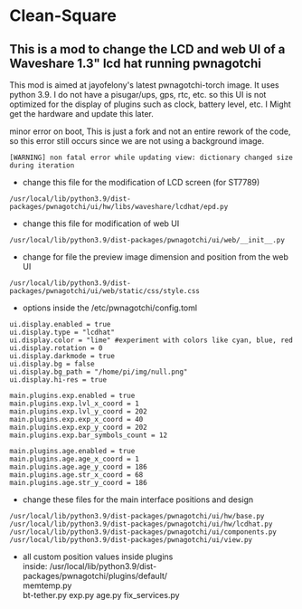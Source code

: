 # Clean-Square
This is a mod to change the LCD and web UI of a Waveshare 1.3" lcd hat running pwnagotchi
-------------- 
This mod is aimed at jayofelony's latest pwnagotchi-torch image. It uses python 3.9. I do not have a pisugar/ups, gps, rtc, etc. so this UI is not optimized for the display of plugins such as clock, battery level, etc. I Might get the hardware and update this later.

minor error on boot, This is just a fork and not an entire rework of the code, so this error still occurs since we are not using a background image.
```
[WARNING] non fatal error while updating view: dictionary changed size during iteration
```
- change this file for the modification of LCD screen  (for ST7789)
```
/usr/local/lib/python3.9/dist-packages/pwnagotchi/ui/hw/libs/waveshare/lcdhat/epd.py  
```
- change this file for modification of web UI  
```
/usr/local/lib/python3.9/dist-packages/pwnagotchi/ui/web/__init__.py
```
- change for file the preview image dimension and position from the web UI  
```
/usr/local/lib/python3.9/dist-packages/pwnagotchi/ui/web/static/css/style.css  
```
  
- options inside the /etc/pwnagotchi/config.toml  
```
ui.display.enabled = true
ui.display.type = "lcdhat"
ui.display.color = "lime" #experiment with colors like cyan, blue, red
ui.display.rotation = 0
ui.display.darkmode = true
ui.display.bg = false
ui.display.bg_path = "/home/pi/img/null.png"
ui.display.hi-res = true

main.plugins.exp.enabled = true
main.plugins.exp.lvl_x_coord = 1
main.plugins.exp.lvl_y_coord = 202
main.plugins.exp.exp_x_coord = 40
main.plugins.exp.exp_y_coord = 202
main.plugins.exp.bar_symbols_count = 12

main.plugins.age.enabled = true
main.plugins.age.age_x_coord = 1
main.plugins.age.age_y_coord = 186
main.plugins.age.str_x_coord = 68
main.plugins.age.str_y_coord = 186
```
  
- change these files for the main interface positions and design
```
/usr/local/lib/python3.9/dist-packages/pwnagotchi/ui/hw/base.py
/usr/local/lib/python3.9/dist-packages/pwnagotchi/ui/hw/lcdhat.py
/usr/local/lib/python3.9/dist-packages/pwnagotchi/ui/components.py
/usr/local/lib/python3.9/dist-packages/pwnagotchi/ui/view.py
```  

- all custom position values inside plugins  
inside: /usr/local/lib/python3.9/dist-packages/pwnagotchi/plugins/default/  
memtemp.py  
bt-tether.py
exp.py
age.py
fix_services.py  

